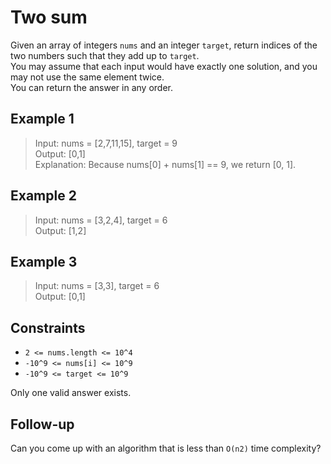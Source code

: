 # Two sum
Given an array of integers `nums` and an integer `target`, return indices of the two numbers such that they add up to `target`.  
You may assume that each input would have exactly one solution, and you may not use the same element twice.  
You can return the answer in any order.

## Example 1
> Input: nums = [2,7,11,15], target = 9  
> Output: [0,1]  
> Explanation: Because nums[0] + nums[1] == 9, we return [0, 1].

## Example 2
> Input: nums = [3,2,4], target = 6  
> Output: [1,2]  

## Example 3
> Input: nums = [3,3], target = 6  
> Output: [0,1]

## Constraints
* `2 <= nums.length <= 10^4`
* `-10^9 <= nums[i] <= 10^9`
* `-10^9 <= target <= 10^9`

Only one valid answer exists.

## Follow-up
Can you come up with an algorithm that is less than `O(n2)` time complexity?

